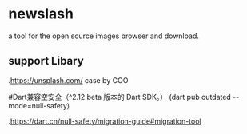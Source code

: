 # newslash

a tool for the  open source images browser and download.

## support Libary
.https://unsplash.com/ case by COO


#Dart兼容空安全（^2.12 beta 版本的 Dart SDK。）
(dart pub outdated --mode=null-safety)

.https://dart.cn/null-safety/migration-guide#migration-tool